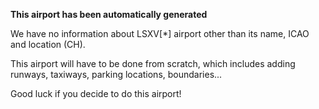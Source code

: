 **This airport has been automatically generated**

We have no information about LSXV[*] airport other than its name, ICAO and location (CH).

This airport will have to be done from scratch, which includes adding runways, taxiways, parking locations, boundaries...

Good luck if you decide to do this airport!